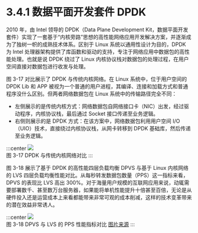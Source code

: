 # 3.4.1 数据平面开发套件 DPDK

2010 年，由 Intel 领导的 DPDK（Data Plane Development Kit，数据平面开发套件）实现了一套基于“内核旁路”思想的高性能网络应用开发解决方案，并逐渐成为了独树一帜的成熟技术体系。区别于 Linux 系统以通用性设计为目的，DPDK 为 Intel 处理器架构提供了库函数和驱动的支持，专注于网络应用中数据包的高性能处理。也就是说 DPDK 绕过了 Linux 内核协议栈对数据包的处理过程，在用户空间直接对数据包进行收发与处理。

图 3-17 对比展示了 DPDK 与传统内核网络。在 Linux 系统中，位于用户空间的 DPDK Lib 和 APP 被视为一个普通的用户进程，其编译、连接和加载方式和普通程序没什么区别。但两者网络数据包在 Linux 系统中的传输路径完全不同：

- 左侧展示的是传统内核方式：网络数据包自网络接口卡（NIC）出发，经过驱动程序，内核协议栈，最后通过 Socket 接口传递至业务逻辑。
- 右侧则展示的是 DPDK 方式：在该方案中，网络数据包利用用户空间 I/O（UIO）技术，直接绕过内核协议栈，从网卡转移到 DPDK 基础库，然后传递至业务逻辑。


:::center
  ![](../assets/dpdk.png)<br/>
 图 3-17 DPDK 与传统内核网络对比
:::



图 3-18 展示了基于 DPDK 的高性能四层负载均衡 DPVS 与基于 Linux 内核网络的 LVS 四层负载均衡性能对比。从每秒转发数据包数量（PPS）这一指标来看，DPVS 的表现比 LVS 高出 300%。对于海量用户规模的互联网应用来说，动辄需要部署数千、甚至数万台服务器，如果能将单机性能提升十倍甚至百倍，无论是从硬件投入还是运营成本上来看都能带来非常可观的成本削减，这样的技术变革带来的潜在效益非常诱人。

:::center
  ![](../assets/dpvs-performance.png)<br/>
 图 3-18 DPVS 与 LVS 的 PPS 性能指标对比 [图片来源](https://github.com/iqiyi/dpvs)
:::


